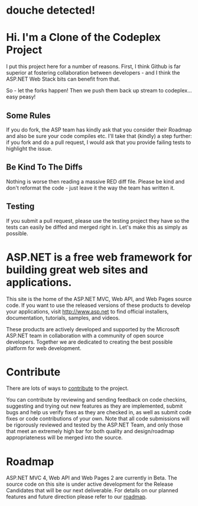 douche detected!
================

Hi. I'm a Clone of the Codeplex Project
======================================
I put this project here for a number of reasons. First, I think Github is far superior at fostering collaboration between developers - and I think the ASP.NET Web Stack bits can benefit from that.

So - let the forks happen! Then we push them back up stream to codeplex... easy peasy!

Some Rules
----------
If you do fork, the ASP team has kindly ask that you consider their Roadmap and also be sure your code compiles etc. I'll take that (kindly) a step further: if you fork and do a pull request, I would ask that you provide failing tests to highlight the issue.

Be Kind To The Diffs
--------------------
Nothing is worse then reading a massive RED diff file. Please be kind and don't reformat the code - just leave it the way the team has written it. 

Testing
-------
If you submit a pull request, please use the testing project they have so the tests can easily be diffed and merged right in. Let's make this as simply as possible.


ASP.NET is a free web framework for building great web sites and applications.
============================================================================

This site is the home of the ASP.NET MVC, Web API, and Web Pages source code. If you want to use the released versions of these products to develop your applications, visit http://www.asp.net to find official installers, documentation, tutorials, samples, and videos.

These products are actively developed and supported by the Microsoft ASP.NET team in collaboration with a community of open source developers. Together we are dedicated to creating the best possible platform for web development.

Contribute
==========
There are lots of ways to [contribute](http://aspnetwebstack.codeplex.com/wikipage?title=Contributing&referringTitle=Home) to the project.

You can contribute by reviewing and sending feedback on code checkins, suggesting and trying out new features as they are implemented, submit bugs and help us verify fixes as they are checked in, as well as submit code fixes or code contributions of your own. Note that all code submissions will be rigorously reviewed and tested by the ASP.NET Team, and only those that meet an extremely high bar for both quality and design/roadmap appropriateness will be merged into the source.

Roadmap
=======
ASP.NET MVC 4, Web API and Web Pages 2 are currently in Beta. The source code on this site is under active development for the Release Candidates that will be our next deliverable. For details on our planned features and future direction please refer to our [roadmap](http://aspnetwebstack.codeplex.com/wikipage?title=Roadmap).